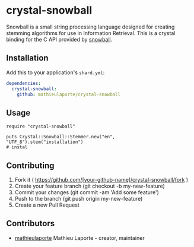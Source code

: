 # crystal-snowball

Snowball is a small string processing language designed for creating stemming algorithms for use in Information Retrieval.
This is a crystal binding for the C API provided by [snowball](http://snowballstem.org/).

## Installation


Add this to your application's `shard.yml`:

```yaml
dependencies:
  crystal-snowball:
    github: mathieulaporte/crystal-snowball
```


## Usage


```crystal
require "crystal-snowball"

puts Crystal::Snowball::Stemmer.new("en", "UTF_8").stem("installation")
# instal
```


## Contributing

1. Fork it ( https://github.com/[your-github-name]/crystal-snowball/fork )
2. Create your feature branch (git checkout -b my-new-feature)
3. Commit your changes (git commit -am 'Add some feature')
4. Push to the branch (git push origin my-new-feature)
5. Create a new Pull Request

## Contributors

- [mathieulaporte](https://github.com/mathieulaporte) Mathieu Laporte - creator, maintainer
